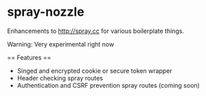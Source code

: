 spray-nozzle
===============

Enhancements to http://spray.cc for various boilerplate things.

Warning: Very experimental right now

== Features ==

* Singed and encrypted cookie or secure token wrapper
* Header checking spray routes
* Authentication and CSRF prevention spray routes (coming soon)

